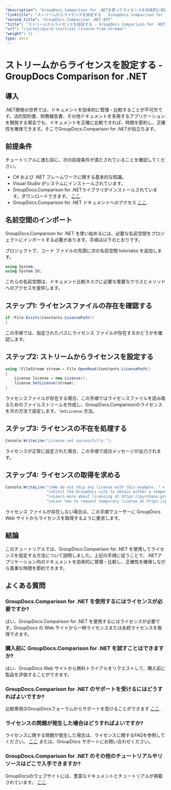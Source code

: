 ```yaml
---
"description": "GroupDocs.Comparison for .NETを使ってライセンスを効率的に設定する方法を学びましょう。このチュートリアルでドキュメントの正確性を確保し、時間を節約しましょう。"
"linktitle": "ストリームからライセンスを設定する - GroupDocs Comparison for .NET"
"second_title": "GroupDocs.Comparison .NET API"
"title": "ストリームからライセンスを設定する - GroupDocs Comparison for .NET"
"url": "/ja/net/quick-start/set-license-from-stream/"
"weight": 11
type: docs
---
```

# ストリームからライセンスを設定する - GroupDocs Comparison for .NET

## 導入
.NET開発の世界では、ドキュメントを効率的に管理・比較することが不可欠です。法的契約書、財務報告書、その他ドキュメントを多用するアプリケーションを開発する場合でも、ドキュメントを正確に比較できれば、時間を節約し、正確性を確保できます。そこでGroupDocs.Comparison for .NETが役立ちます。 
## 前提条件
チュートリアルに進む前に、次の前提条件が満たされていることを確認してください。
- C# および .NET フレームワークに関する基本的な知識。
- Visual Studio がシステムにインストールされています。
- GroupDocs.Comparison for .NETライブラリがインストールされています。ダウンロードできます。 [ここ](https://releases。groupdocs.com/comparison/net/).
- GroupDocs.Comparison for .NET ドキュメントへのアクセス [ここ](https://tutorials。groupdocs.com/comparison/net/).

## 名前空間のインポート
GroupDocs.Comparison for .NET を使い始めるには、必要な名前空間をプロジェクトにインポートする必要があります。手順は以下のとおりです。

プロジェクトで、コード ファイルの先頭に次の名前空間 tutorialss を追加します。
```csharp
using System;
using System.IO;
```
これらの名前空間は、ドキュメント比較タスクに必要な重要なクラスとメソッドへのアクセスを提供します。

## ステップ1: ライセンスファイルの存在を確認する
```csharp
if (File.Exists(Constants.LicensePath))
{
```
この手順では、指定されたパスにライセンス ファイルが存在するかどうかを確認します。
## ステップ2: ストリームからライセンスを設定する
```csharp
using (FileStream stream = File.OpenRead(Constants.LicensePath))
{
    License license = new License();
    license.SetLicense(stream);
}
```
ライセンスファイルが存在する場合、この手順ではライセンスファイルを読み取るためのファイルストリームを作成し、GroupDocs.Comparisonのライセンスを次の方法で設定します。 `SetLicense` 方法。
## ステップ3: ライセンスの不在を処理する
```csharp
Console.WriteLine("License set successfully.");
```
ライセンスが正常に設定された場合、この手順で成功メッセージが出力されます。
## ステップ4: ライセンスの取得を求める
```csharp
Console.WriteLine("\nWe do not ship any license with this example. " +
                  "\nVisit the GroupDocs site to obtain either a temporary or permanent license. " +
                  "\nLearn more about licensing at https://purchase.groupdocs.com/faqs/licensing. " +
                  "\nLear how to request temporary license at https://purchase.groupdocs.com/temporary-license.");
```
ライセンス ファイルが存在しない場合は、この手順でユーザーに GroupDocs Web サイトからライセンスを取得するように要求します。

## 結論
このチュートリアルでは、GroupDocs.Comparison for .NET を使用してライセンスを設定する方法について説明しました。上記の手順に従うことで、.NETアプリケーション内のドキュメントを効率的に管理・比較し、正確性を確保しながら貴重な時間を節約できます。
## よくある質問
### GroupDocs.Comparison for .NET を使用するにはライセンスが必要ですか?
はい、GroupDocs.Comparison for .NET を使用するにはライセンスが必要です。GroupDocs の Web サイトから一時ライセンスまたは永続ライセンスを取得できます。
### 購入前に GroupDocs.Comparison for .NET を試すことはできますか?
はい、GroupDocs Web サイトから無料トライアルをリクエストして、購入前に製品を評価することができます。
### GroupDocs.Comparison for .NET のサポートを受けるにはどうすればよいですか?
比較専用のGroupDocsフォーラムからサポートを受けることができます [ここ](https://forum。groupdocs.com/c/comparison/12).
### ライセンスの問題が発生した場合はどうすればよいですか?
ライセンスに関する問題が発生した場合は、ライセンスに関するFAQを参照してください。 [ここ](https://purchase.groupdocs.com/faqs/licensing) または、GroupDocs サポートにお問い合わせください。
### GroupDocs.Comparison for .NET のその他のチュートリアルやリソースはどこで入手できますか?
GroupDocsのウェブサイトには、豊富なドキュメントとチュートリアルが掲載されています。 [ここ](https://tutorials。groupdocs.com/comparison/net/).